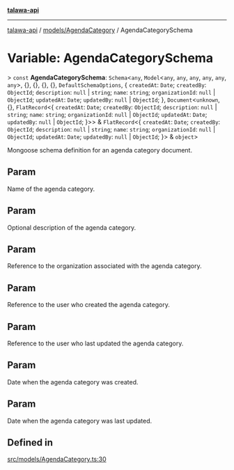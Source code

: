 [**talawa-api**](../../../README.md)

***

[talawa-api](../../../modules.md) / [models/AgendaCategory](../README.md) / AgendaCategorySchema

# Variable: AgendaCategorySchema

\> `const` **AgendaCategorySchema**: `Schema`\<`any`, `Model`\<`any`, `any`, `any`, `any`, `any`, `any`\>, \{\}, \{\}, \{\}, \{\}, `DefaultSchemaOptions`, \{ `createdAt`: `Date`; `createdBy`: `ObjectId`; `description`: `null` \| `string`; `name`: `string`; `organizationId`: `null` \| `ObjectId`; `updatedAt`: `Date`; `updatedBy`: `null` \| `ObjectId`; \}, `Document`\<`unknown`, \{\}, `FlatRecord`\<\{ `createdAt`: `Date`; `createdBy`: `ObjectId`; `description`: `null` \| `string`; `name`: `string`; `organizationId`: `null` \| `ObjectId`; `updatedAt`: `Date`; `updatedBy`: `null` \| `ObjectId`; \}\>\> & `FlatRecord`\<\{ `createdAt`: `Date`; `createdBy`: `ObjectId`; `description`: `null` \| `string`; `name`: `string`; `organizationId`: `null` \| `ObjectId`; `updatedAt`: `Date`; `updatedBy`: `null` \| `ObjectId`; \}\> & `object`\>

Mongoose schema definition for an agenda category document.

## Param

Name of the agenda category.

## Param

Optional description of the agenda category.

## Param

Reference to the organization associated with the agenda category.

## Param

Reference to the user who created the agenda category.

## Param

Reference to the user who last updated the agenda category.

## Param

Date when the agenda category was created.

## Param

Date when the agenda category was last updated.

## Defined in

[src/models/AgendaCategory.ts:30](https://github.com/PalisadoesFoundation/talawa-api/blob/6bd0fecc1032af2aa70d925c85724d9fec2350f9/src/models/AgendaCategory.ts#L30)
